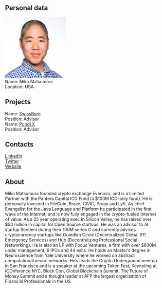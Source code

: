 ## Personal data
![miko matsumara photo](photo/miko_matsumara.jpg)  
Name:   Miko Matsumara  
Location: USA  
## Projects 
Name: [SwissBorg](../projects/swissborg.md)  
Position: Advisor  
Name: [Pundi X](../projects/pundi_x.md)  
Position: Advisor 
## Contacts
[LinkedIn](https://www.linkedin.com/in/mikomatsumura/)  
[Twitter](https://twitter.com/mikojava)  
[Website](http://miko.com/)
## About
Miko Matsumura founded crypto exchange Evercoin, and is a Limited Partner with the Pantera Capital ICO Fund (a $100M ICO-only fund). He is personally invested in FileCoin, Brave, CIVIC, Propy and Lyft. As chief Evangelist for the Java Language and Platform he participated in the first wave of the Internet, and is now fully engaged in the crypto-fueled Internet of value. As a 25 year operating exec in Silicon Valley, he has raised over $50 million in capital for Open Source startups. He was an advisor to AI startup Sentient during their 100M series C and currently advises cryptocurrency startups like Guardian Circle (Decentralized Global 911 Emergency Services) and Hub (Decentralizing Professional Social Networking). He is also an LP with Focus Ventures, a firm with over $800M under management, 9 IPOs and 44 exits. He holds an Master’s degree in Neuroscience from Yale University where he worked on abstract computational neural networks. He’s leads the Crypto Underground meetup in San Francisco and is a speaker at the upcoming Token Fest, Keynoting at ICOnference NYC, Block Con, Global Blockchain Summit, The Future of Money Summit and a thought leader at AFP the largest organization of Financial Professionals in the US.
